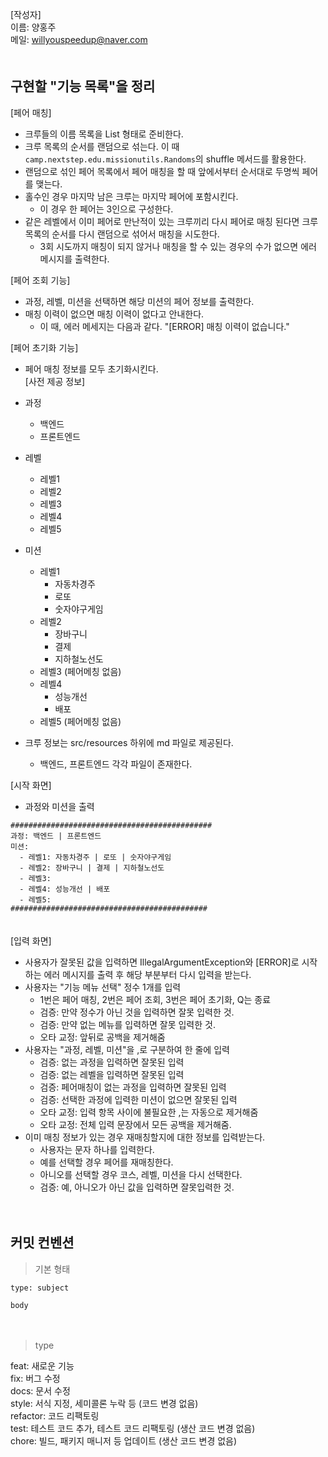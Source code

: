 [작성자]　   
이름: 양홍주   
메일: willyouspeedup@naver.com　   
　   

## 구현할 "기능 목록"을 정리

[페어 매칭]
- 크루들의 이름 목록을 List<String> 형태로 준비한다.
- 크루 목록의 순서를 랜덤으로 섞는다. 이 때 `camp.nextstep.edu.missionutils.Randoms`의 shuffle 메서드를 활용한다.
- 랜덤으로 섞인 페어 목록에서 페어 매칭을 할 때 앞에서부터 순서대로 두명씩 페어를 맺는다.
- 홀수인 경우 마지막 남은 크루는 마지막 페어에 포함시킨다.
    - 이 경우 한 페어는 3인으로 구성한다.
- 같은 레벨에서 이미 페어로 만난적이 있는 크루끼리 다시 페어로 매칭 된다면 크루 목록의 순서를 다시 랜덤으로 섞어서 매칭을 시도한다.
    - 3회 시도까지 매칭이 되지 않거나 매칭을 할 수 있는 경우의 수가 없으면 에러 메시지를 출력한다.

   
[페어 조회 기능]
- 과정, 레벨, 미션을 선택하면 해당 미션의 페어 정보를 출력한다.
- 매칭 이력이 없으면 매칭 이력이 없다고 안내한다.
  - 이 때, 에러 메세지는 다음과 같다. "[ERROR] 매칭 이력이 없습니다."

   
[페어 초기화 기능]
- 페어 매칭 정보를 모두 초기화시킨다.
　　       
  [사전 제공 정보]
- 과정
  - 백엔드
  - 프론트엔드
- 레벨
  - 레벨1
  - 레벨2
  - 레벨3
  - 레벨4
  - 레벨5
- 미션
  - 레벨1
    - 자동차경주
    - 로또
    - 숫자야구게임
  - 레벨2
    - 장바구니
    - 결제
    - 지하철노선도
  - 레벨3 (페어메칭 없음)
  - 레벨4
    - 성능개선
    - 배포
  - 레벨5 (페어메칭 없음)

- 크루 정보는 src/resources 하위에 md 파일로 제공된다.
  - 백엔드, 프론트엔드 각각 파일이 존재한다.

   
[시작 화면]
- 과정와 미션을 출력
```
#############################################
과정: 백엔드 | 프론트엔드
미션:
  - 레벨1: 자동차경주 | 로또 | 숫자야구게임
  - 레벨2: 장바구니 | 결제 | 지하철노선도
  - 레벨3: 
  - 레벨4: 성능개선 | 배포
  - 레벨5: 
############################################
```

　   
[입력 화면]
- 사용자가 잘못된 값을 입력하면 IllegalArgumentException와 [ERROR]로 시작하는 에러 메시지를 출력 후 해당 부분부터 다시 입력을 받는다.
- 사용자는 "기능 메뉴 선택" 정수 1개를 입력
  - 1번은 페어 매칭, 2번은 페어 조회, 3번은 페어 초기화, Q는 종료
  - 검증: 만약 정수가 아닌 것을 입력하면 잘못 입력한 것.
  - 검증: 만약 없는 메뉴를 입력하면 잘못 입력한 것.
  - 오타 교정: 앞뒤로 공백을 제거해줌
- 사용자는 "과정, 레벨, 미션"을 ,로 구분하여 한 줄에 입력
  - 검증: 없는 과정을 입력하면 잘못된 입력
  - 검증: 없는 레벨을 입력하면 잘못된 입력
  - 검증: 페어매칭이 없는 과정을 입력하면 잘못된 입력
  - 검증: 선택한 과정에 입력한 미션이 없으면 잘못된 입력
  - 오타 교정: 입력 항목 사이에 불필요한 ,는 자동으로 제거해줌
  - 오타 교정: 전체 입력 문장에서 모든 공백을 제거해줌.
- 이미 매칭 정보가 있는 경우 재매칭할지에 대한 정보를 입력받는다.
  - 사용자는 문자 하나를 입력한다.
  - 예를 선택할 경우 페어를 재매칭한다.
  - 아니오를 선택할 경우 코스, 레벨, 미션을 다시 선택한다.
  - 검증: 예, 아니오가 아닌 값을 입력하면 잘못입력한 것.

　   


## 커밋 컨벤션

> 기본 형태
~~~
type: subject

body
~~~
　   
> type

feat: 새로운 기능　   
fix: 버그 수정　   
docs: 문서 수정　   
style: 서식 지정, 세미콜론 누락 등 (코드 변경 없음)　   
refactor: 코드 리팩토링　   
test: 테스트 코드 추가, 테스트 코드 리팩토링 (생산 코드 변경 없음)　   
chore: 빌드, 패키지 매니저 등 업데이트  (생산 코드 변경 없음)　   
　   
